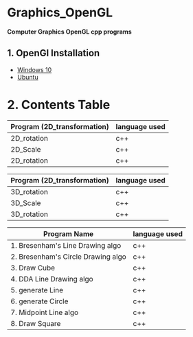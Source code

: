 # Graphics_OpenGL
**Computer  Graphics OpenGL cpp programs**

## 1. OpenGl Installation 

- [Windows 10](https://medium.com/@bhargav.chippada/how-to-setup-opengl-on-mingw-w64-in-windows-10-64-bits-b77f350cea7e)
- [Ubuntu](https://askubuntu.com/questions/96087/how-to-install-opengl-glut-libraries)

# 2. Contents Table

| Program (2D_transformation)          | language used|
|--------------------------------------|--------------|
|2D_rotation                           |  c++         |
|2D_Scale                              |  c++         |
|2D_rotation                           |  c++         |


| Program (2D_transformation)          | language used|
|--------------------------------------|--------------|
|3D_rotation                           |  c++         |
|3D_Scale                              |  c++         |
|3D_rotation                           |  c++         |



| Program Name                         | language used|
|--------------------------------------|--------------|
|1. Bresenham's Line Drawing algo      |  c++         |
|2. Bresenham's Circle Drawing algo    |  c++         |
|3. Draw Cube                          |  c++         |
|4. DDA Line Drawing algo              |  c++         |
|5. generate Line                      |  c++         |
|6. generate Circle                    |  c++         |
|7. Midpoint Line algo                 |  c++         |
|8. Draw Square                        |  c++         |





